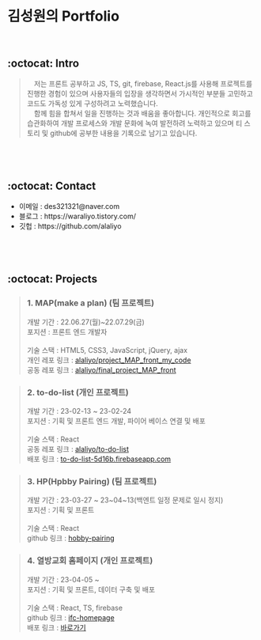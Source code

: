 # 김성원의 Portfolio

<br>

## :octocat: Intro
>&emsp;저는 프론트 공부하고 JS, TS, git, firebase, React.js를 사용해 프로젝트를 진행한 경험이 있으며 사용자들의 입장을 생각하면서 가시적인 부분들 고민하고 코드도 가독성 있게 구성하려고 노력했습니다.
><br>
>&emsp;함께 힘을 합쳐서 일을 진행하는 것과 배움을 좋아합니다.  개인적으로 회고를 습관화하여 개발 프로세스와 개발 문화에 녹여 발전하려 노력하고 있으며 티 스토리 및 github에 공부한 내용을 기록으로 남기고 있습니다.

#
<br/>

## :octocat: Contact
<ul>
  <li>이메일 : des321321@naver.com</li>
  <li>블로그 : https://waraliyo.tistory.com/</li>
  <li>깃헙 : https://github.com/alaliyo</li>
</ul>


#
<br/>


## :octocat: Projects
>### 1. MAP(make a plan) (팀 프로젝트)
><div>개발 기간 : 22.06.27(월)~22.07.29(금)</div>
><div>포지션 : 프론트 엔드 개발자</div>
><br>
><div>기술 스택 : HTML5, CSS3, JavaScript, jQuery, ajax</div>
><div>개인 레포 링크 : <a href="https://github.com/alaliyo/project_MAP_front_my_code" target='_blank'>alaliyo/project_MAP_front_my_code</a></div>
><div>공동 레포 링크 : <a href="https://github.com/alaliyo/final_project_MAP_front" target='_blank'>alaliyo/final_project_MAP_front</a></div>

>### 2. to-do-list (개인 프로젝트)
><div>개발 기간 : 23-02-13 ~ 23-02-24 </div>
><div>포지션 : 기획 및 프론트 엔드 개발, 파이어 베이스 연결 및 배포</div>
><br>
><div>기술 스택 : React</div>
><div>공동 레포 링크 : <a href="https://github.com/alaliyo/to-do-list" target='_blank'>alaliyo/to-do-list</a></div>
><div>배포 링크 : <a href="https://to-do-list-5d16b.firebaseapp.com/" target='_blank'>to-do-list-5d16b.firebaseapp.com</a></div>

>### 3. HP(Hpbby Pairing) (팀 프로젝트)
><div>개발 기간 : 23-03-27 ~ 23~04~13(백엔트 일정 문제로 일시 정지) </div>
><div>포지션 : 기획 및 프론트</div>
><br>
><div>기술 스택 : React</div>
><div>github 링크 : <a href="https://github.com/alaliyo/hobby-pairing" target='_blank'>hobby-pairing</a></div>

>### 4. 열방교회 홈페이지 (개인 프로젝트)
><div>개발 기간 : 23-04-05 ~ </div>
><div>포지션 : 기획 및 프론트, 데이터 구축 및 배포</div>
><br>
><div>기술 스택 : React, TS, firebase </div>
><div>github 링크 : <a href="https://github.com/alaliyo/ifc-homepage" target='_blank'>ifc-homepage</a></div>
><div>배포 링크 : <a href="https://ifc-homepage-2a6b5.firebaseapp.com/" target='_blank'>바로가기</a></div>

